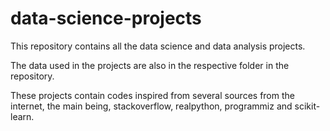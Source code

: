 # data-science-projects
This repository contains all the data science and data analysis projects.

The data used in the projects are also in the respective folder in the repository.

These projects contain codes inspired from several sources from the internet, the main being, stackoverflow, realpython, programmiz and scikit-learn.

